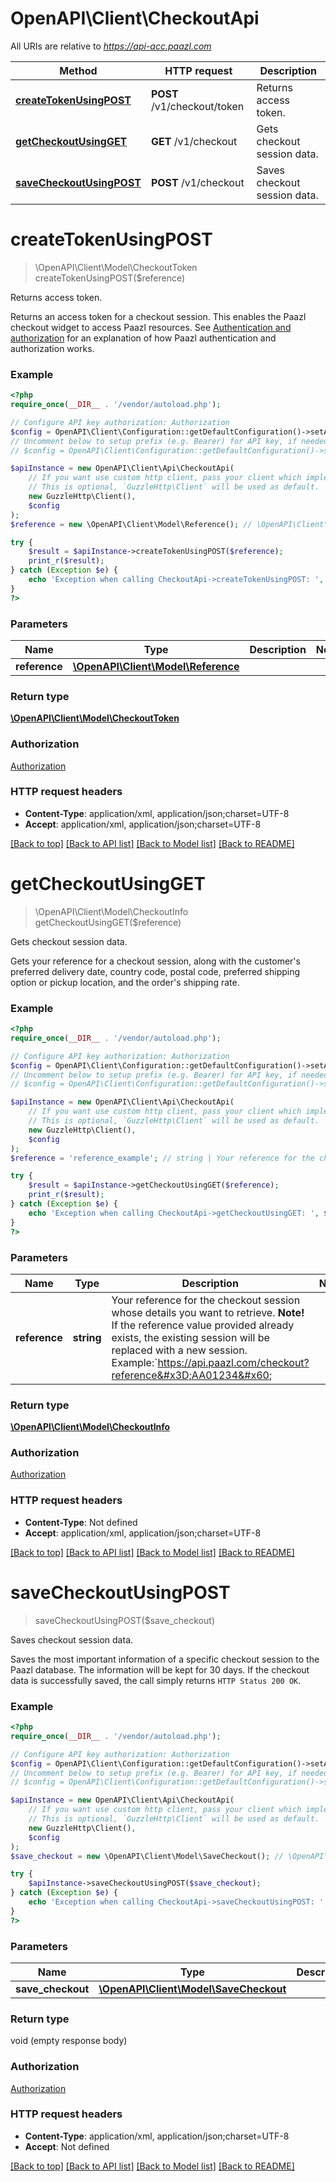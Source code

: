 # OpenAPI\Client\CheckoutApi

All URIs are relative to *https://api-acc.paazl.com*

Method | HTTP request | Description
------------- | ------------- | -------------
[**createTokenUsingPOST**](CheckoutApi.md#createTokenUsingPOST) | **POST** /v1/checkout/token | Returns access token.
[**getCheckoutUsingGET**](CheckoutApi.md#getCheckoutUsingGET) | **GET** /v1/checkout | Gets checkout session data.
[**saveCheckoutUsingPOST**](CheckoutApi.md#saveCheckoutUsingPOST) | **POST** /v1/checkout | Saves checkout session data.


# **createTokenUsingPOST**
> \OpenAPI\Client\Model\CheckoutToken createTokenUsingPOST($reference)

Returns access token.

Returns an access token for a checkout session. This enables the Paazl checkout widget to access Paazl resources.  See [Authentication and authorization](https://support.paazl.com/hc/en-us/articles/360007607413-Authentication-and-authorization) for an explanation of how Paazl authentication and authorization works.

### Example
```php
<?php
require_once(__DIR__ . '/vendor/autoload.php');

// Configure API key authorization: Authorization
$config = OpenAPI\Client\Configuration::getDefaultConfiguration()->setApiKey('Authorization', 'YOUR_API_KEY');
// Uncomment below to setup prefix (e.g. Bearer) for API key, if needed
// $config = OpenAPI\Client\Configuration::getDefaultConfiguration()->setApiKeyPrefix('Authorization', 'Bearer');

$apiInstance = new OpenAPI\Client\Api\CheckoutApi(
    // If you want use custom http client, pass your client which implements `GuzzleHttp\ClientInterface`.
    // This is optional, `GuzzleHttp\Client` will be used as default.
    new GuzzleHttp\Client(),
    $config
);
$reference = new \OpenAPI\Client\Model\Reference(); // \OpenAPI\Client\Model\Reference | 

try {
    $result = $apiInstance->createTokenUsingPOST($reference);
    print_r($result);
} catch (Exception $e) {
    echo 'Exception when calling CheckoutApi->createTokenUsingPOST: ', $e->getMessage(), PHP_EOL;
}
?>
```

### Parameters

Name | Type | Description  | Notes
------------- | ------------- | ------------- | -------------
 **reference** | [**\OpenAPI\Client\Model\Reference**](../Model/Reference.md)|  |

### Return type

[**\OpenAPI\Client\Model\CheckoutToken**](../Model/CheckoutToken.md)

### Authorization

[Authorization](../../README.md#Authorization)

### HTTP request headers

 - **Content-Type**: application/xml, application/json;charset=UTF-8
 - **Accept**: application/xml, application/json;charset=UTF-8

[[Back to top]](#) [[Back to API list]](../../README.md#documentation-for-api-endpoints) [[Back to Model list]](../../README.md#documentation-for-models) [[Back to README]](../../README.md)

# **getCheckoutUsingGET**
> \OpenAPI\Client\Model\CheckoutInfo getCheckoutUsingGET($reference)

Gets checkout session data.

Gets your reference for a checkout session, along with the customer's preferred delivery date, country code, postal code, preferred shipping option or pickup location, and the order's shipping rate.

### Example
```php
<?php
require_once(__DIR__ . '/vendor/autoload.php');

// Configure API key authorization: Authorization
$config = OpenAPI\Client\Configuration::getDefaultConfiguration()->setApiKey('Authorization', 'YOUR_API_KEY');
// Uncomment below to setup prefix (e.g. Bearer) for API key, if needed
// $config = OpenAPI\Client\Configuration::getDefaultConfiguration()->setApiKeyPrefix('Authorization', 'Bearer');

$apiInstance = new OpenAPI\Client\Api\CheckoutApi(
    // If you want use custom http client, pass your client which implements `GuzzleHttp\ClientInterface`.
    // This is optional, `GuzzleHttp\Client` will be used as default.
    new GuzzleHttp\Client(),
    $config
);
$reference = 'reference_example'; // string | Your reference for the checkout session whose details you want to retrieve.  **Note!** If the reference value provided already exists, the existing session will be replaced with a new session.  Example:`https://api.paazl.com/checkout?reference=AA01234`

try {
    $result = $apiInstance->getCheckoutUsingGET($reference);
    print_r($result);
} catch (Exception $e) {
    echo 'Exception when calling CheckoutApi->getCheckoutUsingGET: ', $e->getMessage(), PHP_EOL;
}
?>
```

### Parameters

Name | Type | Description  | Notes
------------- | ------------- | ------------- | -------------
 **reference** | **string**| Your reference for the checkout session whose details you want to retrieve.  **Note!** If the reference value provided already exists, the existing session will be replaced with a new session.  Example:&#x60;https://api.paazl.com/checkout?reference&#x3D;AA01234&#x60; |

### Return type

[**\OpenAPI\Client\Model\CheckoutInfo**](../Model/CheckoutInfo.md)

### Authorization

[Authorization](../../README.md#Authorization)

### HTTP request headers

 - **Content-Type**: Not defined
 - **Accept**: application/xml, application/json;charset=UTF-8

[[Back to top]](#) [[Back to API list]](../../README.md#documentation-for-api-endpoints) [[Back to Model list]](../../README.md#documentation-for-models) [[Back to README]](../../README.md)

# **saveCheckoutUsingPOST**
> saveCheckoutUsingPOST($save_checkout)

Saves checkout session data.

Saves the most important information of a specific checkout session to the Paazl database. The information will be kept for 30 days.  If the checkout data is successfully saved, the call simply returns `HTTP Status 200 OK`.

### Example
```php
<?php
require_once(__DIR__ . '/vendor/autoload.php');

// Configure API key authorization: Authorization
$config = OpenAPI\Client\Configuration::getDefaultConfiguration()->setApiKey('Authorization', 'YOUR_API_KEY');
// Uncomment below to setup prefix (e.g. Bearer) for API key, if needed
// $config = OpenAPI\Client\Configuration::getDefaultConfiguration()->setApiKeyPrefix('Authorization', 'Bearer');

$apiInstance = new OpenAPI\Client\Api\CheckoutApi(
    // If you want use custom http client, pass your client which implements `GuzzleHttp\ClientInterface`.
    // This is optional, `GuzzleHttp\Client` will be used as default.
    new GuzzleHttp\Client(),
    $config
);
$save_checkout = new \OpenAPI\Client\Model\SaveCheckout(); // \OpenAPI\Client\Model\SaveCheckout | 

try {
    $apiInstance->saveCheckoutUsingPOST($save_checkout);
} catch (Exception $e) {
    echo 'Exception when calling CheckoutApi->saveCheckoutUsingPOST: ', $e->getMessage(), PHP_EOL;
}
?>
```

### Parameters

Name | Type | Description  | Notes
------------- | ------------- | ------------- | -------------
 **save_checkout** | [**\OpenAPI\Client\Model\SaveCheckout**](../Model/SaveCheckout.md)|  |

### Return type

void (empty response body)

### Authorization

[Authorization](../../README.md#Authorization)

### HTTP request headers

 - **Content-Type**: application/xml, application/json;charset=UTF-8
 - **Accept**: Not defined

[[Back to top]](#) [[Back to API list]](../../README.md#documentation-for-api-endpoints) [[Back to Model list]](../../README.md#documentation-for-models) [[Back to README]](../../README.md)

